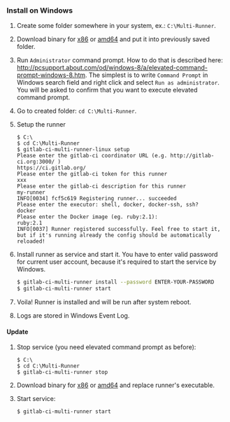 ### Install on Windows

1. Create some folder somewhere in your system, ex.: `C:\Multi-Runner`.

1. Download binary for [x86](https://multi-runner.s3.amazonaws.com/latest/binaries/gitlab-ci-multi-runner-windows-386.exe) or [amd64](https://multi-runner.s3.amazonaws.com/latest/binaries/gitlab-ci-multi-runner-windows-amd64.exe) and put it into previously saved folder.

1. Run `Administrator` command prompt. How to do that is described here: http://pcsupport.about.com/od/windows-8/a/elevated-command-prompt-windows-8.htm. The simplest is to write `Command Prompt` in Windows search field and right click and select `Run as administrator`. You will be asked to confirm that you want to execute elevated command prompt.

1. Go to created folder: `cd C:\Multi-Runner`.

1. Setup the runner
	```batch
	$ C:\
	$ cd C:\Multi-Runner
	$ gitlab-ci-multi-runner-linux setup
	Please enter the gitlab-ci coordinator URL (e.g. http://gitlab-ci.org:3000/ )
	https://ci.gitlab.org/
	Please enter the gitlab-ci token for this runner
	xxx
	Please enter the gitlab-ci description for this runner
	my-runner
	INFO[0034] fcf5c619 Registering runner... succeeded
	Please enter the executor: shell, docker, docker-ssh, ssh?
	docker
	Please enter the Docker image (eg. ruby:2.1):
	ruby:2.1
	INFO[0037] Runner registered successfully. Feel free to start it, but if it's running already the config should be automatically reloaded!
	```

1. Install runner as service and start it. You have to enter valid password for current user account, because it's required to start the service by Windows.
	```bash
	$ gitlab-ci-multi-runner install --password ENTER-YOUR-PASSWORD
	$ gitlab-ci-multi-runner start
	```

1. Voila! Runner is installed and will be run after system reboot.

1. Logs are stored in Windows Event Log.

#### Update

1. Stop service (you need elevated command prompt as before):
	```batch
	$ C:\
	$ cd C:\Multi-Runner
	$ gitlab-ci-multi-runner stop
	```

1. Download binary for [x86](https://multi-runner.s3.amazonaws.com/latest/binaries/gitlab-ci-multi-runner-windows-386.exe) or [amd64](https://multi-runner.s3.amazonaws.com/latest/binaries/gitlab-ci-multi-runner-windows-amd64.exe) and replace runner's executable.

1. Start service:
	```batch
	$ gitlab-ci-multi-runner start
	```
